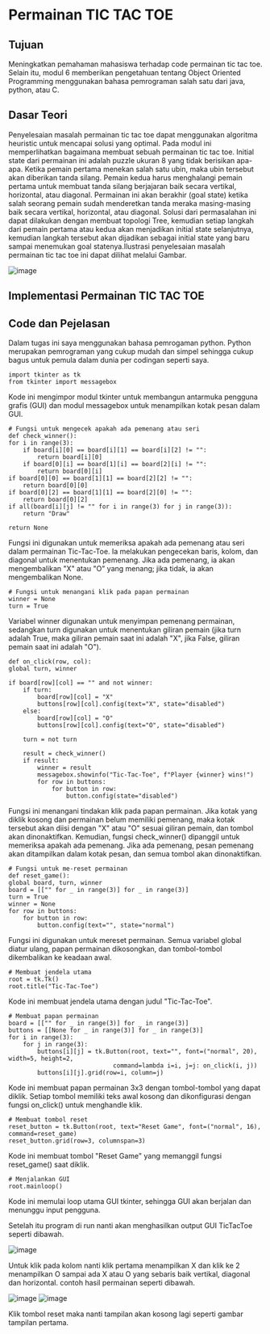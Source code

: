 # Permainan TIC TAC TOE
## Tujuan 
Meningkatkan pemahaman mahasiswa terhadap code permainan tic tac toe. Selain itu, modul 6 memberikan pengetahuan tentang Object Oriented Programming menggunakan bahasa pemrograman salah satu dari java, python, atau C.

## Dasar Teori
Penyelesaian masalah permainan tic tac toe dapat menggunakan algoritma heuristic untuk mencapai solusi yang optimal. Pada modul ini memperlihatkan bagaimana membuat sebuah permainan tic tac toe. Initial state dari permainan ini adalah puzzle ukuran 8 yang tidak berisikan apa-apa. Ketika pemain pertama menekan salah satu ubin, maka ubin tersebut akan diberikan tanda silang. Pemain kedua harus menghalangi pemain pertama untuk membuat tanda silang berjajaran baik secara vertikal, horizontal, atau diagonal. Permainan ini akan berakhir (goal state) ketika salah seorang pemain sudah menderetkan tanda meraka masing-masing baik secara vertikal, horizontal, atau diagonal.
Solusi dari permasalahan ini dapat dilakukan dengan membuat topologi Tree, kemudian setiap langkah dari pemain pertama atau kedua akan menjadikan initial state selanjutnya, kemudian langkah tersebut akan dijadikan sebagai initial state yang baru sampai menemukan goal statenya.Ilustrasi penyelesaian masalah permainan tic tac toe ini dapat dilihat melalui Gambar.

![image](https://github.com/kausaraghnia/kausaraghnia/assets/148691014/da9b2e86-fcd6-4ea2-bd07-02ade07eb673)

## Implementasi Permainan TIC TAC TOE
## Code dan Pejelasan
Dalam tugas ini saya menggunakan bahasa pemrogaman python. Python merupakan pemrograman yang cukup mudah dan simpel sehingga cukup bagus untuk pemula dalam dunia per codingan seperti saya.

    import tkinter as tk
    from tkinter import messagebox

Kode ini mengimpor modul tkinter untuk membangun antarmuka pengguna grafis (GUI) dan modul messagebox untuk menampilkan kotak pesan dalam GUI.

    # Fungsi untuk mengecek apakah ada pemenang atau seri
    def check_winner():
    for i in range(3):
        if board[i][0] == board[i][1] == board[i][2] != "":
            return board[i][0]
        if board[0][i] == board[1][i] == board[2][i] != "":
            return board[0][i]
    if board[0][0] == board[1][1] == board[2][2] != "":
        return board[0][0]
    if board[0][2] == board[1][1] == board[2][0] != "":
        return board[0][2]
    if all(board[i][j] != "" for i in range(3) for j in range(3)):
        return "Draw"
    
    return None

Fungsi ini digunakan untuk memeriksa apakah ada pemenang atau seri dalam permainan Tic-Tac-Toe. Ia melakukan pengecekan baris, kolom, dan diagonal untuk menentukan pemenang. Jika ada pemenang, ia akan mengembalikan "X" atau "O" yang menang; jika tidak, ia akan mengembalikan None.

    # Fungsi untuk menangani klik pada papan permainan
    winner = None
    turn = True

Variabel winner digunakan untuk menyimpan pemenang permainan, sedangkan turn digunakan untuk menentukan giliran pemain (jika turn adalah True, maka giliran pemain saat ini adalah "X", jika False, giliran pemain saat ini adalah "O").

    def on_click(row, col):
    global turn, winner

    if board[row][col] == "" and not winner:
        if turn:
            board[row][col] = "X"
            buttons[row][col].config(text="X", state="disabled")
        else:
            board[row][col] = "O"
            buttons[row][col].config(text="O", state="disabled")

        turn = not turn

        result = check_winner()
        if result:
            winner = result
            messagebox.showinfo("Tic-Tac-Toe", f"Player {winner} wins!")
            for row in buttons:
                for button in row:
                    button.config(state="disabled")


Fungsi ini menangani tindakan klik pada papan permainan. Jika kotak yang diklik kosong dan permainan belum memiliki pemenang, maka kotak tersebut akan diisi dengan "X" atau "O" sesuai giliran pemain, dan tombol akan dinonaktifkan. Kemudian, fungsi check_winner() dipanggil untuk memeriksa apakah ada pemenang. Jika ada pemenang, pesan pemenang akan ditampilkan dalam kotak pesan, dan semua tombol akan dinonaktifkan.

    # Fungsi untuk me-reset permainan
    def reset_game():
    global board, turn, winner
    board = [["" for _ in range(3)] for _ in range(3)]
    turn = True
    winner = None
    for row in buttons:
        for button in row:
            button.config(text="", state="normal")

Fungsi ini digunakan untuk mereset permainan. Semua variabel global diatur ulang, papan permainan dikosongkan, dan tombol-tombol dikembalikan ke keadaan awal.

    # Membuat jendela utama
    root = tk.Tk()
    root.title("Tic-Tac-Toe")

Kode ini membuat jendela utama dengan judul "Tic-Tac-Toe".

    # Membuat papan permainan
    board = [["" for _ in range(3)] for _ in range(3)]
    buttons = [[None for _ in range(3)] for _ in range(3)]
    for i in range(3):
        for j in range(3):
            buttons[i][j] = tk.Button(root, text="", font=("normal", 20), width=5, height=2,
                                 command=lambda i=i, j=j: on_click(i, j))
            buttons[i][j].grid(row=i, column=j)

Kode ini membuat papan permainan 3x3 dengan tombol-tombol yang dapat diklik. Setiap tombol memiliki teks awal kosong dan dikonfigurasi dengan fungsi on_click() untuk menghandle klik.

    # Membuat tombol reset
    reset_button = tk.Button(root, text="Reset Game", font=("normal", 16), command=reset_game)
    reset_button.grid(row=3, columnspan=3)

Kode ini membuat tombol "Reset Game" yang memanggil fungsi reset_game() saat diklik.

    # Menjalankan GUI
    root.mainloop()
Kode ini memulai loop utama GUI tkinter, sehingga GUI akan berjalan dan menunggu input pengguna.

Setelah itu program di run nanti akan menghasilkan output GUI TicTacToe seperti dibawah.

![image](https://github.com/kausaraghnia/kausaraghnia/assets/148691014/2b8fd1b9-ab19-4796-a2e9-163896608176)

Untuk klik pada kolom nanti klik pertama menampilkan X dan klik ke 2 menampilkan O sampai ada X atau O yang sebaris baik vertikal, diagonal dan horizontal. contoh hasil permainan seperti dibawah.

![image](https://github.com/kausaraghnia/kausaraghnia/assets/148691014/e1ea7718-78c3-4cd1-872f-aaaf589b2deb) ![image](https://github.com/kausaraghnia/kausaraghnia/assets/148691014/1ef667a2-ea1f-40d9-94d2-52381a3b4d32)

Klik tombol reset maka nanti tampilan akan kosong lagi seperti gambar tampilan pertama.
